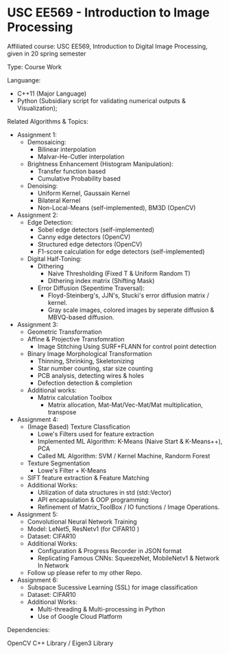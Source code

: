 # USC EE569 - Introduction to Image Processing
Affiliated course: USC EE569, Introduction to Digital Image Processing, given in 20 spring semester

Type: Course Work

Languange:
  - C++11  (Major Language)
  - Python (Subsidiary script for validating numerical outputs & Visualization);

Related Algorithms & Topics:
  - Assignment 1:
    - Demosaicing:
      - Bilinear interpolation
      - Malvar-He-Cutler interpolation
    - Brightness Enhancement (Histogram Manipulation):
      - Transfer function based
      - Cumulative Probability based
    - Denoising:
      - Uniform Kernel, Gaussain Kernel
      - Bilateral Kernel
      - Non-Local-Means (self-implemented), BM3D (OpenCV)
  - Assignment 2:
    - Edge Detection:
      - Sobel edge detectors (self-implemented)
      - Canny edge detectors (OpenCV)
      - Structured edge detectors (OpenCV)
      - F1-score calculation for edge detectors (self-implemented)
    - Digital Half-Toning:
      - Dithering
        - Naive Thresholding (Fixed T & Uniform Random T)
        - Dithering index matrix (Shifting Mask)
      - Error Diffusion (Sepentime Traversal):
        - Floyd-Steinberg's, JJN's, Stucki's error diffusion matrix / kernel.
        - Gray scale images, colored images by seperate diffusion & MBVQ-based diffusion.
  - Assignment 3:
    - Geometric Transformation
    - Affine & Projective Transfomration
      - Image Stitching Using SURF+FLANN for control point detection
    - Binary Image Morphological Transformation
      - Thinning, Shrinking, Skeletonizing
      - Star number counting, star size counting
      - PCB analysis, detecting wires & holes
      - Defection detection & completion
    - Additional works:
      - Matrix calculation Toolbox
        - Matrix allocation, Mat-Mat/Vec-Mat/Mat multiplication, transpose
  - Assignment 4:
    - (Image Based) Texture Classfication
      - Lowe's Filters used for feature extraction
      - Implemented ML Algorithm: K-Means (Naive Start & K-Means++), PCA
      - Called ML Algorithm: SVM / Kernel Machine, Randorm Forest
    - Texture Segmentation
      - Lowe's Filter + K-Means
    - SIFT feature extraction & Feature Matching
    - Additional Works:
      - Utilization of data structures in std (std::Vector)
      - API encapsulation & OOP programming
      - Refinement of Matrix_ToolBox / IO functions / Image Operations.
  - Assignment 5:
    - Convolutional Neural Network Training
    - Model: LeNet5, ResNetv1 (for CIFAR10 )
    - Dataset: CIFAR10
    - Additional Works:
      - Configuration & Progress Recorder in JSON format
      - Replicating Famous CNNs: SqueezeNet, MobileNetv1 & Network In Network
    - Follow up please refer to my other Repo.
  - Assignment 6:
    - Subspace Sucessive Learning (SSL) for image classification
    - Dataset: CIFAR10
    - Additional Works:
      - Multi-threading & Multi-processing in Python
      - Use of Google Cloud Platform
      
Dependencies:

  OpenCV C++ Library / Eigen3 Library

